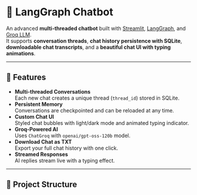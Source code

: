 # 💬 LangGraph Chatbot

An advanced **multi-threaded chatbot** built with [Streamlit](https://streamlit.io/), [LangGraph](https://www.langchain.com/langgraph), and [Groq LLM](https://groq.com/).  
It supports **conversation threads**, **chat history persistence with SQLite**, **downloadable chat transcripts**, and a **beautiful chat UI with typing animations**.  

---

## 🚀 Features

- **Multi-threaded Conversations**  
  Each new chat creates a unique thread (`thread_id`) stored in SQLite.  
- **Persistent Memory**  
  Conversations are checkpointed and can be reloaded at any time.  
- **Custom Chat UI**  
  Styled chat bubbles with light/dark mode and animated typing indicator.  
- **Groq-Powered AI**  
  Uses `ChatGroq` with `openai/gpt-oss-120b` model.  
- **Download Chat as TXT**  
  Export your full chat history with one click.  
- **Streamed Responses**  
  AI replies stream live with a typing effect.  

---



## 📂 Project Structure

